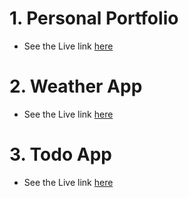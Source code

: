  # 1. Personal Portfolio
- See the Live link <a href="https://tangerine-bonbon-7b5af0.netlify.app/" target="_blank">here</a>
 # 2. Weather App
- See the Live link <a href="https://65a4d0aa99d60908cbb26fd5--unique-sfogliatella-5c8278.netlify.app/" target="_blank">here</a>
# 3. Todo App
- See the Live link <a href="https://65a745a4e65e9a561e7197ab--steady-kleicha-dc562f.netlify.app/" target="_blank">here</a>


